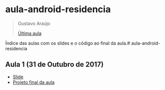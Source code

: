 # aula-android-residencia

> Gustavo Araújo
> 
> [Última aula](#aula-1-31-de-outubro-de-2017)

Índice das aulas com os slides e o código ao final da aula.# aula-android-residencia


## Aula 1 (31 de Outubro de 2017)
- [Slide](https://github.com/GustavoHGAraujo/aula-android-residencia/blob/aula/2017.10.31/slides/Curso%20de%20Android%20(31.10.2017).pdf)
- [Projeto final da aula](https://github.com/GustavoHGAraujo/aula-android-residencia/blob/aula/2017.10.31/projeto-android/Receitasdamamae)
